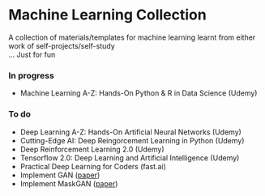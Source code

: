 # Machine Learning Collection
 A collection of materials/templates for machine learning learnt from either work of self-projects/self-study </br>
 ... Just for fun 

### In progress
 - Machine Learning A-Z: Hands-On Python & R in Data Science (Udemy)

### To do
 - Deep Learning A-Z: Hands-On Artificial Neural Networks (Udemy)
 - Cutting-Edge AI: Deep Reingorcement Learning in Python (Udemy)
 - Deep Reinforcement Learning 2.0 (Udemy)
 - Tensorflow 2.0: Deep Learning and Artificial Intelligence (Udemy)
 - Practical Deep Learning for Coders (fast.ai)
 - Implement GAN ([paper](https://arxiv.org/abs/1406.2661))
 - Implement MaskGAN ([paper](https://arxiv.org/abs/1801.07736))
